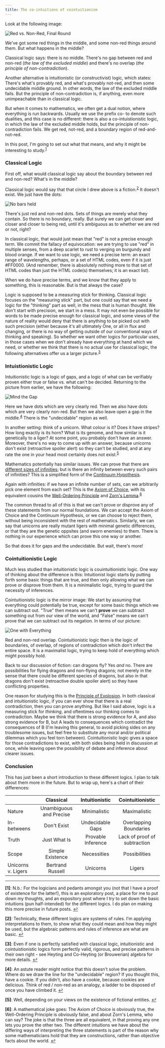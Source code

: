 ```yaml
---
title: The co-intuitions of cointuitionism
---
```


Look at the following image:

![Red vs. Non-Red, Final Round](/images/basic.png)

We've got some red things in the middle, and some non-red things around them.  But what happens in the middle?

Classical logic says: there is no middle.  There's no gap between red and non-red (*the law of the excluded middle*) and there's no overlap (*the principle of non-contradiction*).

Another alternative is intuitionistic (or constructivist) logic, which states: There's what's provably red, and what's provably not-red, and then some undecidable middle ground.  In other words, the law of the excluded middle fails.  But the principle of non-contradiction is, if anything, even more unimpeachable than in classical logic.

But when it comes to mathematics, we often get a dual notion, where everything is run backwards.  Usually we use the prefix co- to denote such dualities, and this case is no different: there is also a co-intuistionistic logic, in which the law of the excluded middle holds, but the principle of non-contradiction fails.  We get red, not-red, and a boundary region of red-and-not-red.

In this post, I'm going to set out what that means, and why it might be interesting to study.<sup id="a1">[1](#f1)</sup>

### Classical Logic

First off, what would classical logic say about the boundary between red and non-red?  What's in the middle?

Classical logic would say that that circle I drew above is a fiction.<sup id="a2">[2](#f2)</sup>  It doesn't exist.  We just have the dots:

![No bars held](/images/classical.png)

There's just red and non-red dots. Sets of things are merely what they contain.  So there is no boundary, really. But surely we can get closer and closer and closer to being red, until it's ambiguous as to whether we are red or not, right?

In classical logic, that would just mean that "red" is not a precise enough term.  We commit the fallacy of equivocation: we are trying to use "red" in multiple senses, from a deep scarlet to rust to verging on burgundy and blood orange.  If we want to use logic, we need a precise term: an exact range of wavelengths, perhaps, or a set of HTML codes, even if it is just #FF0000. (And remember, there is absolutely nothing more to that set of HTML codes than just the HTML code(s) themselves; it is an exact list).

When we do have precise terms, and we know that they apply to something, this is reasonable. But is that always the case?

Logic is supposed to be a measuring stick for thinking.  Classical logic focuses on the "measuring stick" part, but one could say that we need a logic for the "thinking" part as well, in the mess that is human thought.  We don't start with precision, we start in a mess.  It may not even be possible for words to be made precise enough for classical logic, and some views of the nature of reality would deny that there is anything to be picked out with such precision (either because it's all ultimately One, or all in flux and changing, or there is no way of getting outside of our conventional ways of thinking and speaking).  So whether we want other logics for particular uses, in those cases when we don't already have everything at hand which we need, or whether we think that there is no actual use for classical logic, the following alternatives offer us a larger picture.<sup id="a3">[3](#f3)</sup>

### Intuistionistic Logic

Intuitionistic logic is a logic of gaps, and a logic of what can be verifiably proven either true or false vs. what can't be decided.  Returning to the picture from earlier, we have the following:

![Mind the Gap](/images/intuitionistic.png)

Here we have dots which are very clearly red.  Then we also have dots which are very clearly non-red.  But then we also leave open a gap in the middle.<sup id="a4">[4](#f4)</sup>  There is the "undecidable" region as well.

In another setting: think of a unicorn.  What colour is it?  Does it have stripes?  How long exactly is its horn?  What is its genome, and how similar is it genetically to a liger?  At some point, you probably don't have an answer.  Moreover, there's no way to come up with an answer, because unicorns don't exist (retroactive spoiler alert) so they can't be studied, and at any rate the one in your head most certainly does not exist.<sup id="a5">[5](#f5)</sup>

Mathematics potentially has similar issues.  We can prove that there are [different sizes of infinities](https://en.wikipedia.org/wiki/Cantor%27s_diagonal_argument); but is there an infinity between every such pairs of infinities?  This is a simplified form of the [Continuum Hypothesis](https://en.wikipedia.org/wiki/Continuum_hypothesis).

Again with infinities: if we have an infinite number of sets, can we arbitrarily pick one element from each set?  This is the [Axiom of Choice](https://en.wikipedia.org/wiki/Axiom_of_choice), with its equivalent cousins the [Well-Ordering Principle](https://en.wikipedia.org/wiki/Well-ordering_principle) and [Zorn's Lemma](https://en.wikipedia.org/wiki/Zorn%27s_lemma).<sup id="a6">[6](#f6)</sup>

The common thread to all of this is that we can't prove or disprove any of these statements from our normal foundations.  We can accept the Axiom of Choice and the Continuum Hypothesis, or we can choose to reject them, without being inconsistent with the rest of mathematics.  Similarly, we can say that unicorns are really mutant ligers with minimal genetic differences, or that they are the genetic oppsites (and sworn enemies) to them.  There is nothing in our experience which can prove this one way or another.

So that does it for gaps and the undecidable.  But wait, there's more!

### Cointuitionistic Logic

Much less studied than intuitionistic logic is couintuitionistic logic.  One way of thinking about the difference is this: Intuitionist logic starts by putting forth some basic things that are true, and then only allowing what we can prove or disprove from them.  It is a minimalistic logic, trying to guard the necessity of inferences.

Cointuitionistic logic is the mirror image: We start by assuming that everything could potentially be true, except for some basic things which we can subtract out.  "True" then means we can't **prove** we can subtract something out from our view of the world, and "False" means we can't prove that we can subtract out its negation.  In terms of our picture:

![One with Everything](/images/cointuitionistic.png)

Red and non-red overlap.  Cointuitionistic logic then is the logic of boundaries, of overlap, of regions of contradiction which don't infect the entire space.  It is a maximalist logic, trying to keep hold of everything which might possibly hold.

Back to our discussion of fiction: can dragons fly?  Yes *and* no.  There are possibilities for flying dragons and non-flying dragons; not merely in the sense that there could be different species of dragons, but also in that dragons don't exist (retroactive double spoiler alert) so they have conflicting properties.

One reason for studying this is the [Principle of Explosion](https://en.wikipedia.org/wiki/Principle_of_explosion).  In both classical and intuitionistic logic, if you can ever show that there is a real contradiction, then you can prove anything.  But like I said above, logic is a measuring stick for *thinking*, and oftentimes our thinking comes to contradiction.  Maybe we think that there is strong evidence for A, and also strong evidence for B, but A leads to consequences which contradict the consequences of B (I'm leaving this general, to avoid picking sides on any troublesome issues, but feel free to substitute any moral and/or political dilemmas which you feel torn between).  Cointuitionistic logic gives a space for those contradictions to exist, with both sides being held in discussion at once, while leaving open the possibility of debate and inference about clearer issues.

### Conclusion

This has just been a short introduction to these different logics.  I plan to talk about them more in the future.  But to wrap up, here's a chart of their differences:

|                    | Classical                    | Intuitionistic      | Cointuitionistic              |
|--------------------|:----------------------------:|:-------------------:|:-----------------------------:|
| Nature             | Unambiguous and Precise      | Minimalistic        | Maximalistic                  |
| In-betweens        | Don't Exist                  | Undecidable Gaps    | Overlapping Boundaries        |
| Truth              | Just What Is                 | Provable Inference  | Lack of proof of subtraction  |
| Scope              | Simple Existence             | Necessities         | Possibilities                 |
| Unicorns v. Ligers | Bertrand Russell             | Unicorns            | Ligers                        |

-----

<b id="f1">[1]</b>: N.b.: For the logicians and pedants amongst you (not that I have a proof of existence for the latter!), this is an exploratory post, a place for me to put down my thoughts, and an expository post where I try to set down the basic intuitions (pun half-intended) for the different logics.  I do plan on making this more precise in future posts. [↩](#a1)

<b id="f2">[2]</b>: Technically, these different logics are systems of rules.  I'm applying interpretations to them, to show what they could mean and how they might be used, but the algebraic patterns and rules of inference are what are basic. [↩](#a2)

<b id="f3">[3]</b>: Even if one is perfectly satisfied with classical logic, intuitionistic and cointuistionistic logics form perfectly valid, rigorous, and precise patterns in their own right - see Heyting and Co-Heyting (or Brouwerian) algebra for more details. [↩](#a3)

<b id="f4">[4]</b>: An astute reader might notice that this doesn't solve the problem.  Where do we draw the line for the "undecidable" region?  If you thought this, have a cookie.  If you didn't, also have a cookie, because cookies are delicious.  Think of red / non-red as an analogy, a ladder to be disposed of once you have climbed it. [↩](#a4)

<b id="f5">[5]</b>: Well, depending on your views on the existence of fictional entities. [↩](#a5)

<b id="f6">[6]</b>: A mathematical joke goes: The Axiom of Choice is obviously true, the Well-Ordering Principle is obviously false, and about Zorn's Lemma, who can say?  The joke is that the three are all equivalent, in that proving any one lets you prove the other two.  The different intuitions we have about the differing ways of interpreting the three statements is part of the reason why some mathematicians hold that they are constructions, rather than objective facts about the world. [↩](#a6)

